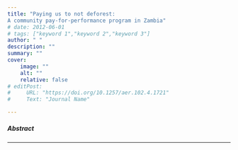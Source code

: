 ```yaml
---
title: "Paying us to not deforest:
A community pay-for-performance program in Zambia" 
# date: 2012-06-01
# tags: ["keyword 1","keyword 2","keyword 3"]
author: " "
description: "" 
summary: "" 
cover:
    image: ""
    alt: ""
    relative: false
# editPost:
#     URL: "https://doi.org/10.1257/aer.102.4.1721"
#     Text: "Journal Name"

---
```


##### Abstract

---



